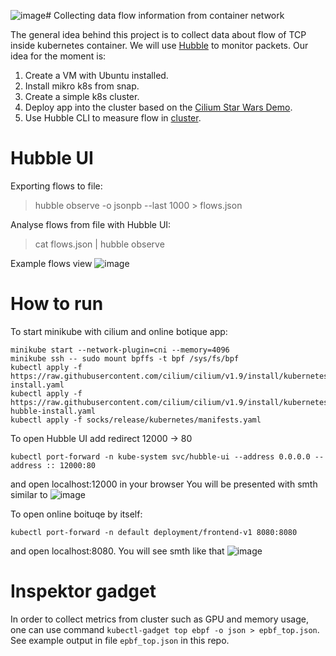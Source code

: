 ![image](https://github.com/bszlacht/collectingdataflowsincontainernetwork/assets/21079319/47fca728-2b43-498a-998c-e25109fada4d)# Collecting data flow information from container network

The general idea behind this project is to collect data about flow of TCP inside kubernetes container. We will use [Hubble](https://github.com/cilium/hubble) to monitor packets. Our idea for the moment is:

1. Create a VM with Ubuntu installed.
2. Install mikro k8s from snap.
3. Create a simple k8s cluster.
4. Deploy app into the cluster based on the [Cilium Star Wars Demo](https://github.com/cilium/star-wars-demo).
5. Use Hubble CLI to measure flow in [cluster](https://docs.cilium.io/en/stable/gettingstarted/hubble_cli/#hubble-cli).

# Hubble UI

Exporting flows to file:
> hubble observe -o jsonpb --last 1000 > flows.json

Analyse flows from file with Hubble UI:
> cat flows.json | hubble observe

Example flows view
![image](https://github.com/bszlacht/collectingdataflowsincontainernetwork/assets/21079319/fac52482-00a4-434b-bafa-76f96ee6e89d)

# How to run

To start minikube with cilium and online botique app:

```
minikube start --network-plugin=cni --memory=4096
minikube ssh -- sudo mount bpffs -t bpf /sys/fs/bpf
kubectl apply -f https://raw.githubusercontent.com/cilium/cilium/v1.9/install/kubernetes/quick-install.yaml
kubectl apply -f https://raw.githubusercontent.com/cilium/cilium/v1.9/install/kubernetes/quick-hubble-install.yaml
kubectl apply -f socks/release/kubernetes/manifests.yaml
```

To open Hubble UI add redirect 12000 -> 80

```
kubectl port-forward -n kube-system svc/hubble-ui --address 0.0.0.0 --address :: 12000:80
```

and open localhost:12000 in your browser
You will be presented with smth similar to
![image](https://github.com/bszlacht/collectingdataflowsincontainernetwork/assets/21079319/289f7477-3105-4f23-b66b-bb0d95874ab3)

To open online boituqe by itself:

```
kubectl port-forward -n default deployment/frontend-v1 8080:8080
```

and open localhost:8080. You will see smth like that
![image](https://github.com/bszlacht/collectingdataflowsincontainernetwork/assets/21079319/f66e7094-c9e9-4781-a4bd-7121595a2035)

# Inspektor gadget

In order to collect metrics from cluster such as GPU and memory usage, one can use command `kubectl-gadget top ebpf -o json > epbf_top.json`.
See example output in file `epbf_top.json` in this repo.
